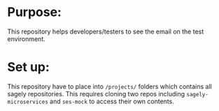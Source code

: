# Purpose:

This repository helps developers/testers to see the email on the test environment.

# Set up:

This repository have to place into `/projects/` folders which contains all sagely repositories.
This requires cloning two repos including `sagely-microservices` and `ses-mock` to access their own contents.